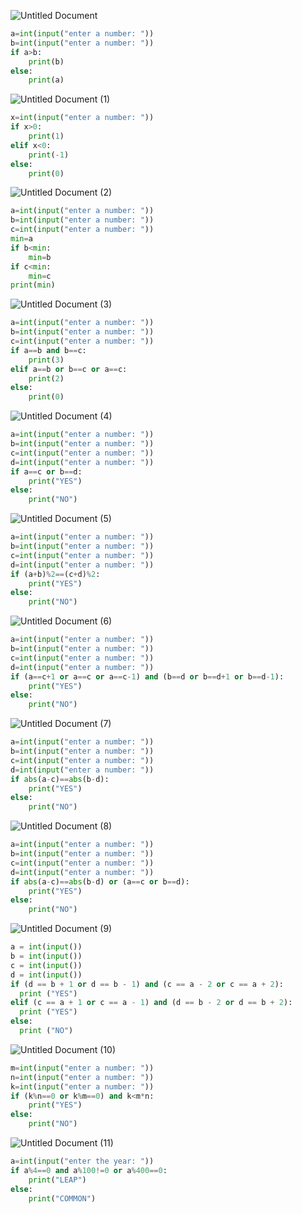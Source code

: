 ![Untitled Document](https://user-images.githubusercontent.com/89012983/131642210-d9005b76-f4dd-4466-b718-d1d1bb95361d.png)


```.py
a=int(input("enter a number: "))
b=int(input("enter a number: "))
if a>b:
    print(b)
else:
    print(a)
```
![Untitled Document (1)](https://user-images.githubusercontent.com/89012983/131647070-079fdfa0-dea3-43c4-9cb7-91daf1f1c48c.png)
```.py
x=int(input("enter a number: "))
if x>0:
    print(1)
elif x<0:
    print(-1)
else:
    print(0)
```
![Untitled Document (2)](https://user-images.githubusercontent.com/89012983/131648430-6591e9d5-ce07-4997-ad24-2d3d125f4b13.png)
```.py
a=int(input("enter a number: "))
b=int(input("enter a number: "))
c=int(input("enter a number: "))
min=a
if b<min:
    min=b
if c<min:
    min=c
print(min)
```
![Untitled Document (3)](https://user-images.githubusercontent.com/89012983/131650006-9d4f94ea-74a6-471d-8c5c-e8214d3990a7.png)

```.py
a=int(input("enter a number: "))
b=int(input("enter a number: "))
c=int(input("enter a number: "))
if a==b and b==c:
    print(3)
elif a==b or b==c or a==c:
    print(2)
else:
    print(0)
```
![Untitled Document (4)](https://user-images.githubusercontent.com/89012983/131650726-f4dab67c-7c0b-4fda-9be2-9d2557f83fea.png)

```.py
a=int(input("enter a number: "))
b=int(input("enter a number: "))
c=int(input("enter a number: "))
d=int(input("enter a number: "))
if a==c or b==d:
    print("YES")
else:
    print("NO") 
```
![Untitled Document (5)](https://user-images.githubusercontent.com/89012983/131651244-61c2ac89-14f4-4233-b9ce-c2995f66c9f2.png)

```.py
a=int(input("enter a number: "))
b=int(input("enter a number: "))
c=int(input("enter a number: "))
d=int(input("enter a number: "))
if (a+b)%2==(c+d)%2:
    print("YES")
else:
    print("NO")
```
![Untitled Document (6)](https://user-images.githubusercontent.com/89012983/131652401-78b1f271-3ddf-4753-bbd4-927088b74f55.png)

```.py
a=int(input("enter a number: "))
b=int(input("enter a number: "))
c=int(input("enter a number: "))
d=int(input("enter a number: "))
if (a==c+1 or a==c or a==c-1) and (b==d or b==d+1 or b==d-1):
    print("YES")
else:
    print("NO")
```
![Untitled Document (7)](https://user-images.githubusercontent.com/89012983/131653004-6391206e-9c32-4eaf-ac7f-6be199e29b78.png)

```.py
a=int(input("enter a number: "))
b=int(input("enter a number: "))
c=int(input("enter a number: "))
d=int(input("enter a number: "))
if abs(a-c)==abs(b-d):
    print("YES")
else:
    print("NO")
```
![Untitled Document (8)](https://user-images.githubusercontent.com/89012983/131653438-5a401310-ff28-4877-afb5-4d540d480447.png)

```.py
a=int(input("enter a number: "))
b=int(input("enter a number: "))
c=int(input("enter a number: "))
d=int(input("enter a number: "))
if abs(a-c)==abs(b-d) or (a==c or b==d):
    print("YES")
else:
    print("NO")
```
 ![Untitled Document (9)](https://user-images.githubusercontent.com/89012983/131658016-f1a1a831-371c-4294-87e4-3aa6f72f1926.png)

```.py
a = int(input())
b = int(input())
c = int(input())
d = int(input())
if (d == b + 1 or d == b - 1) and (c == a - 2 or c == a + 2):
  print ("YES")
elif (c == a + 1 or c == a - 1) and (d == b - 2 or d == b + 2):
  print ("YES")
else:
  print ("NO")
```
![Untitled Document (10)](https://user-images.githubusercontent.com/89012983/131658269-742b166a-0757-43ad-b34e-2a3212993ae7.png)

```.py
m=int(input("enter a number: "))
n=int(input("enter a number: "))
k=int(input("enter a number: "))
if (k%n==0 or k%m==0) and k<m*n:
    print("YES")
else:
    print("NO")
```
![Untitled Document (11)](https://user-images.githubusercontent.com/89012983/131658544-d040cb88-9c87-4743-827d-1b16050fcff0.png)

```.py
a=int(input("enter the year: "))
if a%4==0 and a%100!=0 or a%400==0:
    print("LEAP")
else:
    print("COMMON")
```
